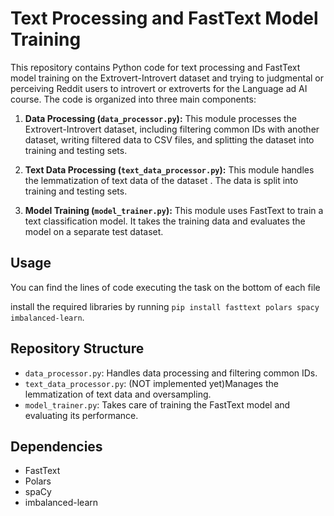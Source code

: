 # Text Processing and FastText Model Training

This repository contains Python code for text processing and FastText model training on the Extrovert-Introvert dataset and trying to judgmental or perceiving Reddit users to introvert or extroverts for the Language ad AI course. The code is organized into three main components:

1. **Data Processing (`data_processor.py`):** This module processes the Extrovert-Introvert dataset, including filtering common IDs with another dataset, writing filtered data to CSV files, and splitting the dataset into training and testing sets.

2. **Text Data Processing (`text_data_processor.py`):** This module handles the lemmatization of text data  of the dataset . The data is split into training and testing sets.

3. **Model Training (`model_trainer.py`):** This module uses FastText to train a text classification model. It takes the  training data and evaluates the model on a separate test dataset.

## Usage

You can find the lines of code executing the task on the bottom of each file

install the required libraries by running `pip install fasttext polars spacy imbalanced-learn`.

## Repository Structure

- `data_processor.py`: Handles data processing and filtering common IDs.
- `text_data_processor.py`: (NOT implemented yet)Manages the lemmatization of text data and oversampling.
- `model_trainer.py`: Takes care of training the FastText model and evaluating its performance.

## Dependencies
- FastText
- Polars
- spaCy
- imbalanced-learn
